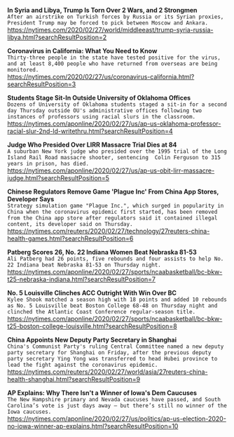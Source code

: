 **In Syria and Libya, Trump Is Torn Over 2 Wars, and 2 Strongmen**\
`After an airstrike on Turkish forces by Russia or its Syrian proxies, President Trump may be forced to pick between Moscow and Ankara.`\
https://nytimes.com/2020/02/27/world/middleeast/trump-syria-russia-libya.html?searchResultPosition=2

**Coronavirus in California: What You Need to Know**\
`Thirty-three people in the state have tested positive for the virus, and at least 8,400 people who have returned from overseas are being monitored.`\
https://nytimes.com/2020/02/27/us/coronavirus-california.html?searchResultPosition=3

**Students Stage Sit-In Outside University of Oklahoma Offices**\
`Dozens of University of Oklahoma students staged a sit-in for a second day Thursday outside OU's administrative offices following two instances of professors using racial slurs in the classroom.`\
https://nytimes.com/aponline/2020/02/27/us/ap-us-oklahoma-professor-racial-slur-2nd-ld-writethru.html?searchResultPosition=4

**Judge Who Presided Over LIRR Massacre Trial Dies at 84**\
`A suburban New York judge who presided over the 1995 trial of the Long Island Rail Road massacre shooter, sentencing  Colin Ferguson to 315 years in prison, has died.`\
https://nytimes.com/aponline/2020/02/27/us/ap-us-obit-lirr-massacre-judge.html?searchResultPosition=5

**Chinese Regulators Remove Game 'Plague Inc' From China App Stores, Developer Says**\
`Strategy simulation game "Plague Inc.", which surged in popularity in China when the coronavirus epidemic first started, has been removed from the China app store after regulators said it contained illegal content, its developer said on Thursday. `\
https://nytimes.com/reuters/2020/02/27/technology/27reuters-china-health-games.html?searchResultPosition=6

**Patberg Scores 26, No. 22 Indiana Women Beat Nebraska 81-53**\
`Ali Patberg had 26 points, five rebounds and four assists to help No. 22 Indiana beat Nebraska 81-53 on Thursday night.`\
https://nytimes.com/aponline/2020/02/27/sports/ncaabasketball/bc-bkw-t25-nebraska-indiana.html?searchResultPosition=7

**No. 5 Louisville Clinches ACC Outright With Win Over BC**\
`Kylee Shook matched a season high with 18 points and added 10 rebounds as No. 5 Louisville beat Boston College 68-48 on Thursday night and clinched the Atlantic Coast Conference regular-season title.`\
https://nytimes.com/aponline/2020/02/27/sports/ncaabasketball/bc-bkw-t25-boston-college-louisville.html?searchResultPosition=8

**China Appoints New Deputy Party Secretary in Shanghai**\
`China's Communist Party's ruling Central Committee named a new deputy party secretary for Shanghai on Friday, after the previous deputy party secretary Ying Yong was transferred to head Hubei province to lead the fight against the coronavirus epidemic.`\
https://nytimes.com/reuters/2020/02/27/world/asia/27reuters-china-health-shanghai.html?searchResultPosition=9

**AP Explains: Why There Isn't a Winner of Iowa's Dem Caucuses**\
`The New Hampshire primary and Nevada caucuses have passed, and South Carolina’s vote is just days away — but there’s still no winner of the Iowa caucuses.`\
https://nytimes.com/aponline/2020/02/27/us/politics/ap-us-election-2020-no-iowa-winner-ap-explains.html?searchResultPosition=10

